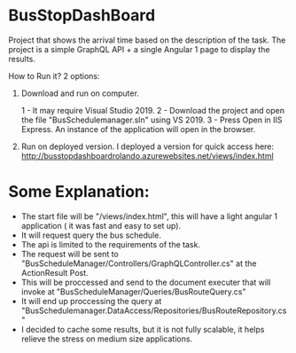 # BusStopDashBoard
Project that shows the arrival time based on the description of the task.
The project is a simple GraphQL API + a single Angular 1 page to display the results.


How to Run it?
2 options:

1) Download and run on computer.

    1 - It may require Visual Studio 2019.
    2 - Download the project and open the file "BusSchedulemanager.sln" using VS 2019.
    3 - Press Open in IIS Express. An instance of the application will open in the browser.
    
2) Run on deployed version.
I deployed a version for quick access here: http://busstopdashboardrolando.azurewebsites.net/views/index.html


# Some Explanation:

- The start file will be "/views/index.html", this will have a light angular 1 application ( it was fast and easy to set up).
- It will request query the bus schedule.
- The api is limited to the requirements of the task.
- The request will be sent to "BusScheduleManager/Controllers/GraphQLController.cs" at the ActionResult Post.
- This will be proccessed and send to the document executer that will invoke at "BusScheduleManager/Queries/BusRouteQuery.cs"
- It will end up proccessing the query at "BusSchedulemanager.DataAccess/Repositories/BusRouteRepository.cs"
- I decided to cache some results, but it is not fully scalable, it helps relieve the stress on medium size applications. 
